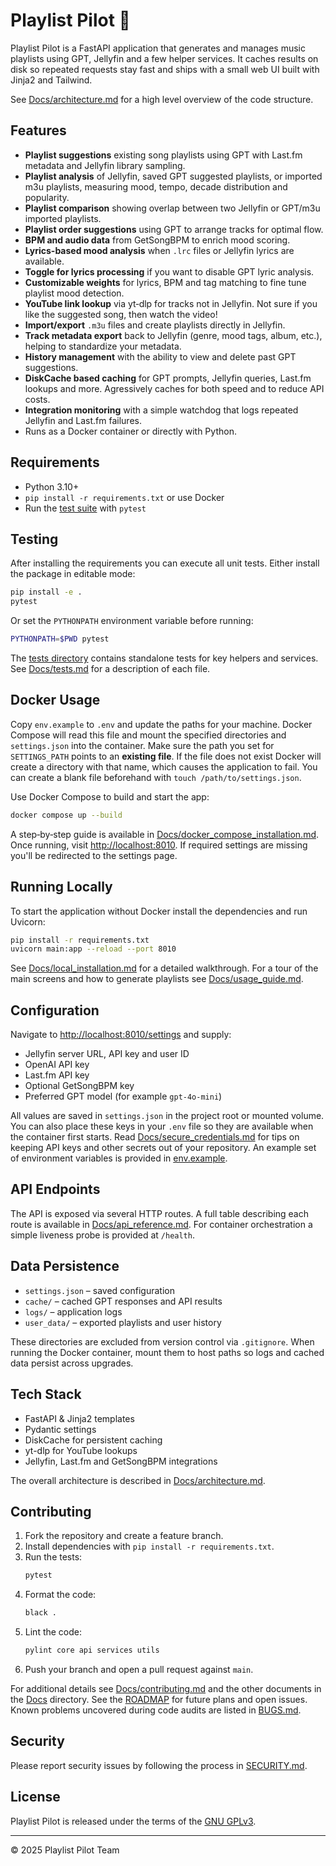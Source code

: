 # Playlist Pilot 🎵

Playlist Pilot is a FastAPI application that generates and manages music playlists using GPT, Jellyfin and a few helper services. It caches results on disk so repeated requests stay fast and ships with a small web UI built with Jinja2 and Tailwind.

See [Docs/architecture.md](Docs/architecture.md) for a high level overview of the code structure.

## Features

- **Playlist suggestions** existing song playlists using GPT with Last.fm metadata and Jellyfin library sampling.
- **Playlist analysis** of Jellyfin, saved GPT suggested playlists, or imported m3u playlists, measuring mood, tempo, decade distribution and popularity.
- **Playlist comparison** showing overlap between two Jellyfin or GPT/m3u imported playlists.
- **Playlist order suggestions** using GPT to arrange tracks for optimal flow.
- **BPM and audio data** from GetSongBPM to enrich mood scoring.
- **Lyrics-based mood analysis** when `.lrc` files or Jellyfin lyrics are
  available.
- **Toggle for lyrics processing** if you want to disable GPT lyric analysis.
- **Customizable weights** for lyrics, BPM and tag matching to fine tune
  playlist mood detection.
- **YouTube link lookup** via yt‑dlp for tracks not in Jellyfin. Not sure if you like the suggested song, then watch the video!
- **Import/export** `.m3u` files and create playlists directly in Jellyfin.
- **Track metadata export** back to Jellyfin (genre, mood tags, album, etc.), helping to standardize your metadata.
- **History management** with the ability to view and delete past GPT suggestions.
- **DiskCache based caching** for GPT prompts, Jellyfin queries, Last.fm lookups and more. Agressively caches for both speed and to reduce API costs.
- **Integration monitoring** with a simple watchdog that logs repeated Jellyfin and Last.fm failures.
- Runs as a Docker container or directly with Python.

## Requirements

- Python 3.10+
- `pip install -r requirements.txt` or use Docker
- Run the [test suite](Docs/tests.md) with `pytest`

## Testing

After installing the requirements you can execute all unit tests. Either install
the package in editable mode:

```bash
pip install -e .
pytest
```

Or set the `PYTHONPATH` environment variable before running:

```bash
PYTHONPATH=$PWD pytest
```

The [tests directory](tests/) contains standalone tests for key helpers and services. See [Docs/tests.md](Docs/tests.md) for a description of each file.

## Docker Usage

Copy `env.example` to `.env` and update the paths for your machine. Docker
Compose will read this file and mount the specified directories and
`settings.json` into the container.
Make sure the path you set for `SETTINGS_PATH` points to an **existing file**.
If the file does not exist Docker will create a directory with that name,
which causes the application to fail. You can create a blank file beforehand
with `touch /path/to/settings.json`.

Use Docker Compose to build and start the app:

```bash
docker compose up --build
```

A step‑by‑step guide is available in [Docs/docker_compose_installation.md](Docs/docker_compose_installation.md). Once running, visit [http://localhost:8010](http://localhost:8010). If required settings are missing you'll be redirected to the settings page.

## Running Locally

To start the application without Docker install the dependencies and run Uvicorn:

```bash
pip install -r requirements.txt
uvicorn main:app --reload --port 8010
```

See [Docs/local_installation.md](Docs/local_installation.md) for a detailed walkthrough.
For a tour of the main screens and how to generate playlists see
[Docs/usage_guide.md](Docs/usage_guide.md).

## Configuration

Navigate to [http://localhost:8010/settings](http://localhost:8010/settings) and supply:

- Jellyfin server URL, API key and user ID
- OpenAI API key
- Last.fm API key
- Optional GetSongBPM key
- Preferred GPT model (for example `gpt-4o-mini`)

All values are saved in `settings.json` in the project root or mounted volume.
You can also place these keys in your `.env` file so they are available when the container first starts.
Read [Docs/secure_credentials.md](Docs/secure_credentials.md) for tips on keeping API keys and other secrets out of your repository. An example set of environment variables is provided in [env.example](env.example).

## API Endpoints

The API is exposed via several HTTP routes. A full table describing each route is available in [Docs/api_reference.md](Docs/api_reference.md).
For container orchestration a simple liveness probe is provided at `/health`.

## Data Persistence

- `settings.json` – saved configuration
- `cache/` – cached GPT responses and API results
- `logs/` – application logs
- `user_data/` – exported playlists and user history

These directories are excluded from version control via `.gitignore`. When
running the Docker container, mount them to host paths so logs and cached data
persist across upgrades.

## Tech Stack

- FastAPI & Jinja2 templates
- Pydantic settings
- DiskCache for persistent caching
- yt-dlp for YouTube lookups
- Jellyfin, Last.fm and GetSongBPM integrations

The overall architecture is described in [Docs/architecture.md](Docs/architecture.md).

## Contributing

1. Fork the repository and create a feature branch.
2. Install dependencies with `pip install -r requirements.txt`.
3. Run the tests:
   ```bash
   pytest
   ```
4. Format the code:
   ```bash
   black .
   ```
5. Lint the code:
   ```bash
   pylint core api services utils
   ```
6. Push your branch and open a pull request against `main`.

For additional details see [Docs/contributing.md](Docs/contributing.md) and the other documents in the [Docs](Docs/) directory.
See the [ROADMAP](ROADMAP.md) for future plans and open issues.
Known problems uncovered during code audits are listed in [BUGS.md](BUGS.md).

## Security

Please report security issues by following the process in [SECURITY.md](.github/SECURITY.md).

## License

Playlist Pilot is released under the terms of the [GNU GPLv3](LICENSE).

---
© 2025 Playlist Pilot Team
